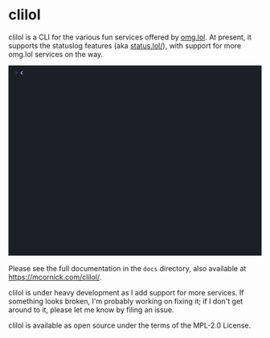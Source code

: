 # clilol

clilol is a CLI for the various fun services offered by [omg.lol](https://omg.lol/). At present, it supports the statuslog features (aka [status.lol/](https://status.lol/)), with support for more omg.lol services on the way.

![Screenshot](docs/clilol.gif "Screenshot")

Please see the full documentation in the `docs` directory, also available at https://mcornick.com/clilol/.

clilol is under heavy development as I add support for more services. If something looks broken, I'm probably working on fixing it; if I don't get around to it, please let me know by filing an issue.

clilol is available as open source under the terms of the MPL-2.0 License.
